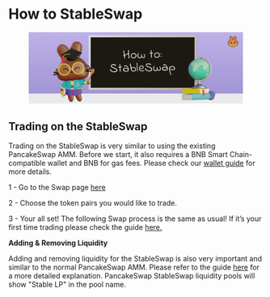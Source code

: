 # How to StableSwap

<figure><img src="../../../.gitbook/assets/how-to-stableswap.png" alt=""><figcaption></figcaption></figure>

## **Trading on the StableSwap**

Trading on the StableSwap is very similar to using the existing PancakeSwap AMM. Before we start, it also requires a BNB Smart Chain-compatible wallet and BNB for gas fees. Please check our [wallet guide](https://docs.pancakeswap.finance/get-started/wallet-guide) for more details.

1 - Go to the Swap page [here](https://pancakeswap.finance/swap)

2 - Choose the token pairs you would like to trade.&#x20;

3 - Your all set! The following Swap process is the same as usual! If it’s your first time trading please check the guide [here.](../trade-guide.md)

**Adding & Removing Liquidity**

Adding and removing liquidity for the StableSwap is also very important and similar to the normal PancakeSwap AMM. Please refer to the guide [here](https://docs.pancakeswap.finance/products/pancakeswap-exchange/liquidity-guide) for a more detailed explanation. PancakeSwap StableSwap liquidity pools will show "Stable LP" in the pool name.
